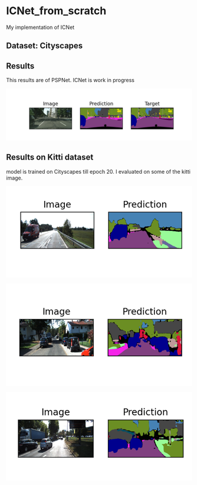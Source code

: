 # ICNet_from_scratch

My implementation of ICNet

## Dataset: Cityscapes

## Results

This results are of PSPNet. ICNet is work in progress

<p align = "center" width="200">
    <img src = "./results/resnet50/visualize_9.png">
    <br>
</p>

## Results on Kitti dataset
model is trained on Cityscapes till epoch 20. I evaluated on some of the kitti image.



<p align = "center">
    <img src = "./results/kitti/kitti_1.png">
    <br>
</p>

<p align = "center">
    <img src = "./results/kitti/kitti_2.png">
    <br>
</p>

<p align = "center">
    <img src = "./results/kitti/kitti_3.png">
    <br>
</p>
